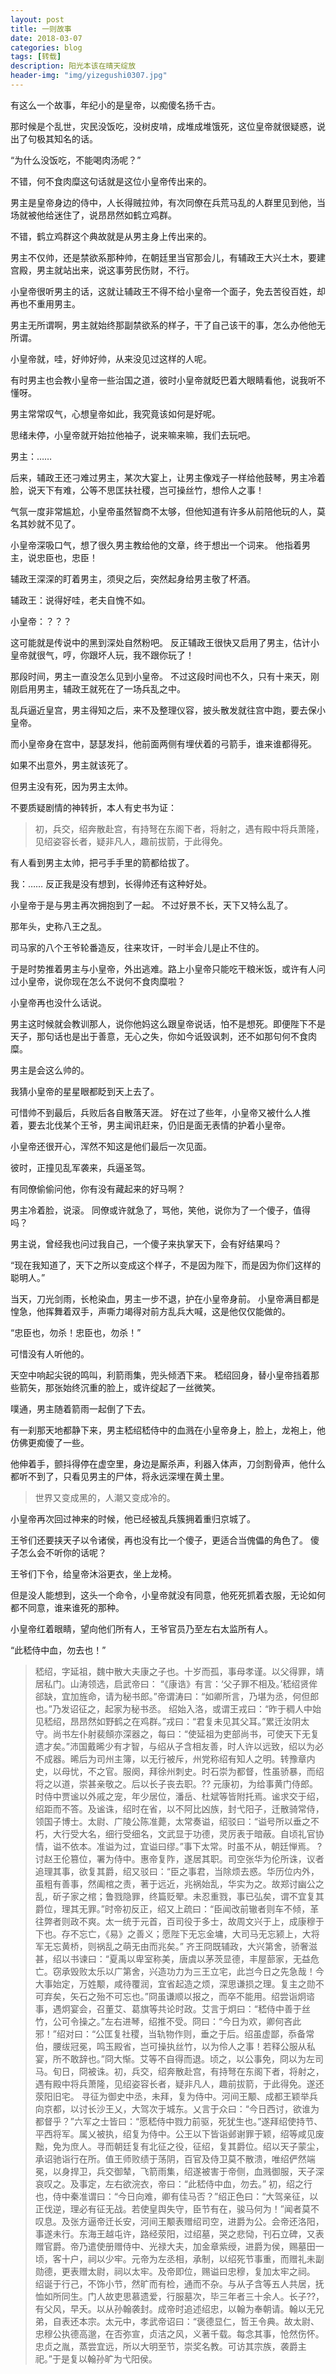 ```yaml
---
layout: post
title: 一则故事
date: 2018-03-07
categories: blog
tags: [转载]
description: 阳光本该在晴天绽放
header-img: "img/yizegushi0307.jpg"
---
```


有这么一个故事，年纪小的是皇帝，以痴傻名扬千古。

那时候是个乱世，灾民没饭吃，没树皮啃，成堆成堆饿死，这位皇帝就很疑惑，说出了句极其知名的话。

“为什么没饭吃，不能喝肉汤呢？”

不错，何不食肉糜这句话就是这位小皇帝传出来的。

男主是皇帝身边的侍中，人长得贼拉帅，有次同僚在兵荒马乱的人群里见到他，当场就被他给迷住了，说昂昂然如鹤立鸡群。

不错，鹤立鸡群这个典故就是从男主身上传出来的。

男主不仅帅，还是禁欲系那种帅，在朝廷里当官那会儿，有辅政王大兴土木，要建宫殿，男主就站出来，说这事劳民伤财，不行。

小皇帝很听男主的话，这就让辅政王不得不给小皇帝一个面子，免去苦役百姓，却再也不重用男主。

男主无所谓啊，男主就始终那副禁欲系的样子，干了自己该干的事，怎么办他他无所谓。

小皇帝就，哇，好帅好帅，从来没见过这样的人呢。

有时男主也会教小皇帝一些治国之道，彼时小皇帝就眨巴着大眼睛看他，说我听不懂呀。

男主常常叹气，心想皇帝如此，我究竟该如何是好呢。

思绪未停，小皇帝就开始拉他袖子，说来嘛来嘛，我们去玩吧。

男主：……

后来，辅政王还刁难过男主，某次大宴上，让男主像戏子一样给他鼓琴，男主冷着脸，说天下有难，公等不思匡扶社稷，岂可操丝竹，想伶人之事！

气氛一度非常尴尬，小皇帝虽然智商不太够，但他知道有许多从前陪他玩的人，莫名其妙就不见了。

小皇帝深吸口气，想了很久男主教给他的文章，终于想出一个词来。
他指着男主，说忠臣也，忠臣！

辅政王深深的盯着男主，须臾之后，突然起身给男主敬了杯酒。

辅政王：说得好哇，老夫自愧不如。

小皇帝：？？？

这可能就是传说中的黑到深处自然粉吧。
反正辅政王很快又启用了男主，估计小皇帝就很气，哼，你跟坏人玩，我不跟你玩了！

那段时间，男主一直没怎么见到小皇帝。
不过这段时间也不久，只有十来天，刚刚启用男主，辅政王就死在了一场兵乱之中。

乱兵逼近皇宫，男主得知之后，来不及整理仪容，披头散发就往宫中跑，要去保小皇帝。

而小皇帝身在宫中，瑟瑟发抖，他前面两侧有埋伏着的弓箭手，谁来谁都得死。

如果不出意外，男主就该死了。

但男主没有死，因为男主太帅。

不要质疑剧情的神转折，本人有史书为证：

> 初，兵交，绍奔散赴宫，有持弩在东阁下者，将射之，遇有殿中将兵萧隆，见绍姿容长者，疑非凡人，趣前拔箭，于此得免。

有人看到男主太帅，把弓手手里的箭都给拔了。

我：……
反正我是没有想到，长得帅还有这种好处。

小皇帝于是与男主再次拥抱到了一起。
不过好景不长，天下又特么乱了。

那年头，史称八王之乱。

司马家的八个王爷轮番造反，往来攻讦，一时半会儿是止不住的。

于是时势推着男主与小皇帝，外出逃难。路上小皇帝只能吃干粮米饭，或许有人问过小皇帝，说你现在怎么不说何不食肉糜啦？

小皇帝再也没什么话说。

男主这时候就会教训那人，说你他妈这么跟皇帝说话，怕不是想死。即便陛下不是天子，那句话也是出于善意，无心之失，你如今诋毁讽刺，还不如那句何不食肉糜。

男主是会这么帅的。

我猜小皇帝的星星眼都眨到天上去了。

可惜帅不到最后，兵败后各自散落天涯。
好在过了些年，小皇帝又被什么人推着，要去北伐某个王爷，男主闻讯赶来，仍旧是面无表情的护着小皇帝。

小皇帝还很开心，浑然不知这是他们最后一次见面。

彼时，正撞见乱军袭来，兵逼圣驾。

有同僚偷偷问他，你有没有藏起来的好马啊？

男主冷着脸，说滚。
同僚或许就急了，骂他，笑他，说你为了一个傻子，值得吗？

男主说，曾经我也问过我自己，一个傻子来执掌天下，会有好结果吗？

“现在我知道了，天下之所以变成这个样子，不是因为陛下，而是因为你们这样的聪明人。”

当天，刀光剑雨，长枪染血，男主一步不退，护在小皇帝身前。
小皇帝满目都是惶急，他挥舞着双手，声嘶力竭得对前方乱兵大喊，这是他仅仅能做的。

“忠臣也，勿杀！忠臣也，勿杀！”

可惜没有人听他的。

天空中响起尖锐的鸣叫，利箭雨集，兜头倾洒下来。
嵇绍回身，替小皇帝挡着那些箭矢，那张始终沉重的脸上，或许绽起了一丝微笑。

噗通，男主随着箭雨一起倒了下去。

有一刹那天地都静下来，男主嵇绍嵇侍中的血溅在小皇帝身上，脸上，龙袍上，他仿佛更痴傻了一些。

他伸着手，颤抖得停在虚空里，身边是厮杀声，利器入体声，刀剑割骨声，他什么都听不到了，只看见男主的尸体，将永远深埋在黄土里。

> 世界又变成黑的，人潮又变成冷的。

小皇帝再次回过神来的时候，他已经被乱兵簇拥着重归京城了。

王爷们还要挟天子以令诸侯，再也没有比一个傻子，更适合当傀儡的角色了。
傻子怎么会不听你的话呢？

王爷们下令，给皇帝沐浴更衣，坐上龙椅。

但是没人能想到，这头一个命令，小皇帝就没有同意，他死死抓着衣服，无论如何都不同意，谁来谁死的那种。

小皇帝红着眼睛，望向他们所有人，王爷官员乃至左右太监所有人。

“此嵇侍中血，勿去也！”

> 嵇绍，字延祖，魏中散大夫康之子也。十岁而孤，事母孝谨。以父得罪，靖居私门。山涛领选，启武帝曰： “《康诰》有言：‘父子罪不相及。’嵇绍贤侔郤缺，宜加旌命，请为秘书郎。”帝谓涛曰：“如卿所言，乃堪为丞，何但郎也。”乃发诏征之，起家为秘书丞。 
绍始入洛，或谓王戎曰：“昨于稠人中始见嵇绍，昂昂然如野鹤之在鸡群。”戎曰：“君复未见其父耳。”累迁汝阴太守。尚书左仆射裴頠亦深器之，每曰：“使延祖为吏部尚书，可使天下无复遗才矣。”沛国戴晞少有才智，与绍从子含相友善，时人许以远致，绍以为必不成器。晞后为司州主簿，以无行被斥，州党称绍有知人之明。转豫章内史，以母忧，不之官。服阕，拜徐州刺史。时石崇为都督，性虽骄暴，而绍将之以道，崇甚亲敬之。后以长子丧去职。?? 元康初，为给事黄门侍郎。时侍中贾谧以外戚之宠，年少居位，潘岳、杜斌等皆附托焉。谧求交于绍，绍距而不答。及谧诛，绍时在省，以不阿比凶族，封弋阳子，迁散骑常侍，领国子博士。太尉、广陵公陈准薨，太常奏谥，绍驳曰：“谥号所以垂之不朽，大行受大名，细行受细名，文武显于功德，灵厉表于暗蔽。自顷礼官协情，谥不依本。准谥为过，宜谥曰缪。”事下太常。时虽不从，朝廷惮焉。 
?讨赵王伦篡位，署为侍中。惠帝复阼，遂居其职。司空张华为伦所诛，议者追理其事，欲复其爵，绍又驳曰：“臣之事君，当除烦去惑。华历位内外，虽粗有善事，然阖棺之责，著于远近，兆祸始乱，华实为之。故郑讨幽公之乱，斫子家之棺；鲁戮隐罪，终篇贬翚。未忍重戮，事已弘矣，谓不宜复其爵位，理其无罪。”时帝初反正，绍又上疏曰：“臣闻改前辙者则车不倾，革往弊者则政不爽。太一统于元首，百司役于多士，故周文兴于上，成康穆于下也。存不忘亡，《易》之善义；愿陛下无忘金墉，大司马无忘颍上，大将军无忘黄桥，则祸乱之萌无由而兆矣。” 
齐王冏既辅政，大兴第舍，骄奢滋甚，绍以书谏曰：“夏禹以卑室称美，唐虞以茅茨显德，丰屋蔀家，无益危亡。窃承毁败太乐以广第舍，兴造功力为三王立宅，此岂今日之先急哉！今大事始定，万姓颙，咸待覆润，宜省起造之烦，深思谦损之理。复主之勋不可弃矣，矢石之殆不可忘也。”冏虽谦顺以报之，而卒不能用。绍尝诣炯谘事，遇炯宴会，召董艾、葛旗等共论时政。艾言于炯曰：“嵇侍中善于丝竹，公可令操之。”左右进琴，绍推不受。冏曰：“今日为欢，卿何吝此邪！”绍对曰：“公匡复社稷，当轨物作则，垂之于后。绍虽虚鄙，忝备常伯，腰绂冠冕，鸣玉殿省，岂可操执丝竹，以为伶人之事！若释公服从私宴，所不敢辞也。”冏大惭。艾等不自得而退。顷之，以公事免，冏以为左司马。旬日，冏被诛。初，兵交，绍奔散赴宫，有持弩在东阁下者，将射之，遇有殿中将兵萧隆，见绍姿容长者，疑非凡人，趣前拔箭，于此得免。遂还荥阳旧宅。 
寻征为御史中丞，未拜，复为侍中。河间王颙、成都王颖举兵向京都，以讨长沙王乂，大驾次于城东。乂言于众曰：“今日西讨，欲谁为都督乎？”六军之士皆曰：“愿嵇侍中戮力前驱，死犹生也。”遂拜绍使持节、平西将军。属乂被执，绍复为侍中。公王以下皆诣邺谢罪于颖，绍等咸见废黜，免为庶人。寻而朝廷复有北征之役，征绍，复其爵位。绍以天子蒙尘，承诏驰诣行在所。值王师败绩于荡阴，百官及侍卫莫不散溃，唯绍俨然端冕，以身捍卫，兵交御辇，飞箭雨集，绍遂被害于帝侧，血溅御服，天子深哀叹之。及事定，左右欲浣衣，帝曰：“此嵇侍中血，勿去。” 
初，绍之行也，侍中秦准谓曰：“今日向难，卿有佳马否？”绍正色曰：“大驾亲征，以正伐逆，理必有征无战。若使皇舆失守，臣节有在，骏马何为！”闻者莫不叹息。及张方逼帝迁长安，河间王颙表赠绍司空，进爵为公。会帝还洛阳，事遂未行。东海王越屯许，路经荥阳，过绍墓，哭之悲恸，刊石立碑，又表赠官爵。帝乃遣使册赠侍中、光禄大夫，加金章紫绶，进爵为侯，赐墓田一顷，客十户，祠以少牢。元帝为左丞相，承制，以绍死节事重，而赠礼未副勋德，更表赠太尉，祠以太牢。及帝即位，赐谥曰忠穆，复加太牢之祠。 
绍诞于行己，不饰小节，然旷而有检，通而不杂。与从子含等五人共居，抚恤如所同生。门人故吏思慕遗爱，行服墓次，毕三年者三十余人。长子??，有父风，早夭。以从孙翰袭封。成帝时追述绍忠，以翰为奉朝请。翰以无兄弟，自表还本宗。太元中，孝武帝诏曰：“褒德显仁，哲王令典。故太尉、忠穆公执德高邈，在否弥宣，贞洁之风，义著千载。每念其事，怆然伤怀。忠贞之胤，蒸尝宜远，所以大明至节，崇奖名教。可访其宗族，袭爵主祀。”于是复以翰孙旷为弋阳侯。
